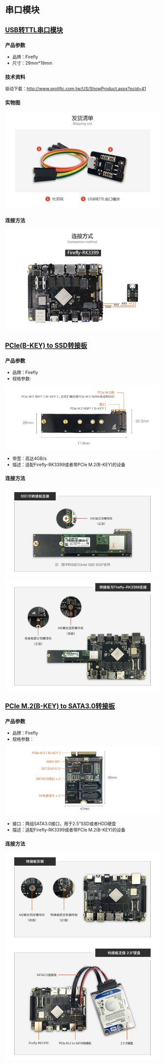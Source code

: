 # 串口模块
## [USB转TTL串口模块](https://item.taobao.com/item.htm?spm=a1z10.3-c.w4002-12588694689.25.65vd8a&id=546045713700)
### 产品参数
* 品牌：Firefly
* 尺寸：29mm*19mm

### 技术资料 
驱动下载：http://www.prolific.com.tw/US/ShowProduct.aspx?pcid=41
### 实物图
![](img/module_transform1.jpg)
### 连接方法
![](img/module_transform2.jpg)

## [PCIe(B-KEY) to SSD转接板](https://store.t-firefly.com/goods.php?id=51)
### 产品参数

* 品牌：Firefly
* 规格参数:

![](img/module_transform3.jpg)

* 带宽：高达4GB/s
* 描述：适配Firefly-RK3399或者带PCIe M.2(B-KEY)的设备
### 连接方法
![](img/module_transform4.jpg)
![](img/module_transform5.jpg)

## [PCIe M.2(B-KEY) to SATA3.0转接板](https://store.t-firefly.com/goods.php?id=52) 
### 产品参数

* 品牌：Firefly
* 规格参数：
 
![](img/module_transform6.jpg)

* 接口：两组SATA3.0接口，用于2.5“SSD或者HDD硬盘
* 描述：适配Firefly-RK3399或者带PCIe M.2(B-KEY)的设备 

### 连接方法
![](img/module_transform7.jpg)
![](img/module_transform8.jpg)